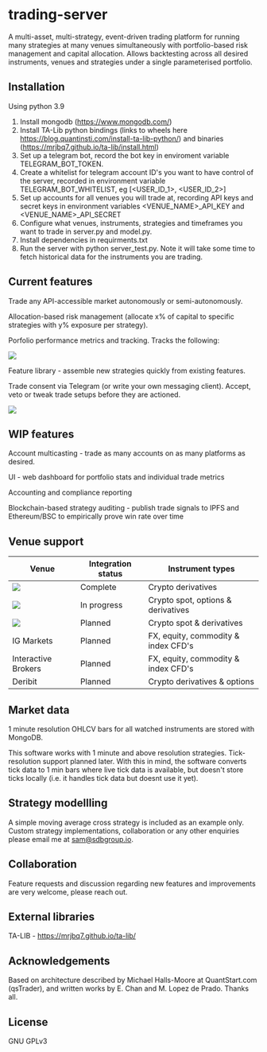 # trading-server
A multi-asset, multi-strategy, event-driven trading platform for running many strategies at many venues simultaneously with portfolio-based risk management and capital allocation. Allows backtesting across all desired instruments, venues and strategies under a single parameterised portfolio.

## Installation

Using python 3.9

1. Install mongodb (https://www.mongodb.com/)
2. Install TA-Lib python bindings (links to wheels here https://blog.quantinsti.com/install-ta-lib-python/) and binaries (https://mrjbq7.github.io/ta-lib/install.html)
3. Set up a telegram bot, record the bot key in enviroment variable TELEGRAM_BOT_TOKEN. 
4. Create a whitelist for telegram account ID's you want to have control of the server, recorded in environment variable TELEGRAM_BOT_WHITELIST, eg [<USER_ID_1>, <USER_ID_2>]
5. Set up accounts for all venues you will trade at, recording API keys and secret keys in environment variables <VENUE_NAME>_API_KEY and <VENUE_NAME>_API_SECRET
6. Configure what venues, instruments, strategies and timeframes you want to trade in server.py and model.py.
7. Install dependencies in requirments.txt
8. Run the server with python server_test.py. Note it will take some time to fetch historical data for the instruments you are trading.


## Current features
Trade any API-accessible market autonomously or semi-autonomously.

Allocation-based risk management (allocate x% of capital to specific strategies with y% exposure per strategy).

Porfolio performance metrics and tracking. Tracks the following:

<img src="https://drive.google.com/uc?export=view&id=1Nmai4R5nZbEeaW3Xj5w1005o4AC9ieI4">

Feature library - assemble new strategies quickly from existing features.

Trade consent via Telegram (or write your own messaging client). Accept, veto or tweak trade setups before they are actioned.

<img src="https://drive.google.com/uc?export=view&id=1bhYYNtHvn9V9sOXlzox0XvxF4V1XRI44">

## WIP features

Account multicasting - trade as many accounts on as many platforms as desired.

UI - web dashboard for portfolio stats and individual trade metrics 

Accounting and compliance reporting

Blockchain-based strategy auditing - publish trade signals to IPFS and Ethereum/BSC to empirically prove win rate over time

## Venue support

Venue |  Integration status   | Instrument types
---------|-----------|------------
[<img src="https://user-images.githubusercontent.com/1294454/27766319-f653c6e6-5ed4-11e7-933d-f0bc3699ae8f.jpg">](https://www.bitmex.com/register/hhGBvP) | Complete | Crypto derivatives
[<img src="https://user-images.githubusercontent.com/1294454/67149189-df896480-f2b0-11e9-8816-41593e17f9ec.jpg">](https://ftx.com/#a=1778494) | In progress | Crypto spot, options & derivatives
[<img src="https://user-images.githubusercontent.com/1294454/29604020-d5483cdc-87ee-11e7-94c7-d1a8d9169293.jpg">](https://www.binance.com/en/register?ref=39168428) | Planned | Crypto spot & derivatives
IG Markets | Planned | FX, equity, commodity & index CFD's
Interactive Brokers | Planned | FX, equity, commodity & index CFD's
Deribit | Planned | Crypto derivatives & options

## Market data
1 minute resolution OHLCV bars for all watched instruments are stored with MongoDB. 

This software works with 1 minute and above resolution strategies. Tick-resolution support planned later. With this in mind, the software converts tick data to 1 min bars where live tick data is available, but doesn't store ticks locally (i.e. it handles tick data but doesnt use it yet).
 
## Strategy modellling
A simple moving average cross strategy is included as an example only. 
Custom strategy implementations, collaboration or any other enquiries please email me at sam@sdbgroup.io.

## Collaboration
Feature requests and discussion regarding new features and improvements are very welcome, please reach out.

## External libraries
TA-LIB - https://mrjbq7.github.io/ta-lib/

## Acknowledgements
Based on architecture described by Michael Halls-Moore at QuantStart.com (qsTrader), and written works by E. Chan and M. Lopez de Prado. Thanks all.

## License
GNU GPLv3
